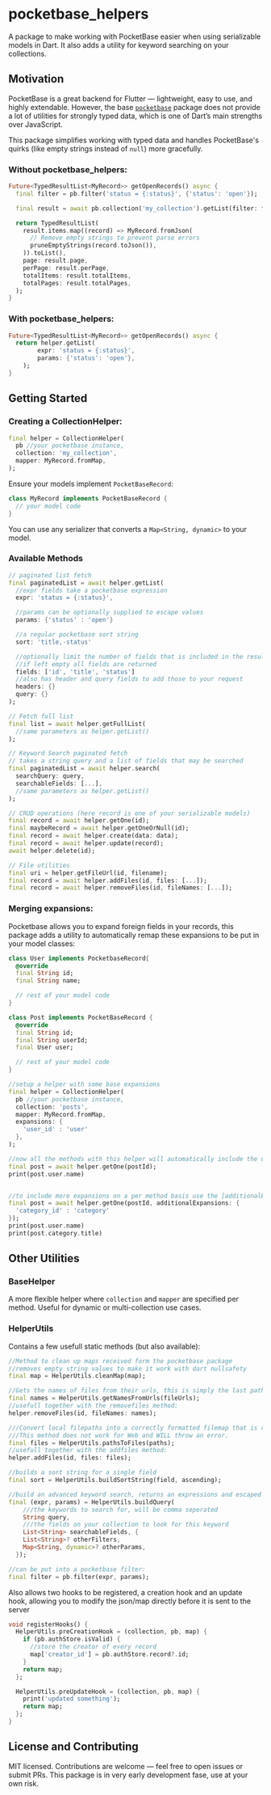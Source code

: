 # pocketbase_helpers

A package to make working with PocketBase easier when using serializable models in Dart. It also adds a utility for keyword searching on your collections.

## Motivation

PocketBase is a great backend for Flutter — lightweight, easy to use, and highly extendable. However, the base [`pocketbase`](https://pub.dev/packages/pocketbase) package does not provide a lot of utilities for strongly typed data, which is one of Dart’s main strengths over JavaScript.

This package simplifies working with typed data and handles PocketBase's quirks (like empty strings instead of `null`) more gracefully.

### Without pocketbase_helpers:

```dart
Future<TypedResultList<MyRecord>> getOpenRecords() async {
  final filter = pb.filter('status = {:status}', {'status': 'open'});

  final result = await pb.collection('my_collection').getList(filter: filter);

  return TypedResultList(
    result.items.map((record) => MyRecord.fromJson(
      // Remove empty strings to prevent parse errors
      pruneEmptyStrings(record.toJson()),
    )).toList(),
    page: result.page,
    perPage: result.perPage,
    totalItems: result.totalItems,
    totalPages: result.totalPages,
  );
}
```

### With pocketbase_helpers:

```dart
Future<TypedResultList<MyRecord>> getOpenRecords() async {
  return helper.getList(
        expr: 'status = {:status}', 
        params: {'status': 'open'},
    );
}
```

## Getting Started

### Creating a CollectionHelper:

```dart
final helper = CollectionHelper(
  pb //your pocketbase instance,
  collection: 'my_collection',
  mapper: MyRecord.fromMap,
);
```

Ensure your models implement `PocketBaseRecord`:

```dart
class MyRecord implements PocketBaseRecord {
  // your model code
}
```

You can use any serializer that converts a `Map<String, dynamic>` to your model.

### Available Methods

```dart
// paginated list fetch
final paginatedList = await helper.getList(
  //expr fields take a pocketbase expression
  expr: 'status = {:status}',

  //params can be optionally supplied to escape values
  params: {'status' : 'open'}

  //a regular pocketbase sort string
  sort: 'title,-status'

  //optionally limit the number of fields that is included in the result
  //if left empty all fields are returned
  fields: ['id', 'title', 'status']
  //also has header and query fields to add those to your request
  headers: {}
  query: {}
);

// Fetch full list
final list = await helper.getFullList(
  //same parameters as helper.getList()
);

// Keyword Search paginated fetch
// takes a string query and a list of fields that may be searched
final paginatedList = await helper.search(
  searchQuery: query,
  searchableFields: [...],
  //same parameters as helper.getList()
);

// CRUD operations (here record is one of your serializable models)
final record = await helper.getOne(id);
final maybeRecord = await helper.getOneOrNull(id);
final record = await helper.create(data: data);
final record = await helper.update(record);
await helper.delete(id);

// File utilities
final uri = helper.getFileUrl(id, filename);
final record = await helper.addFiles(id, files: [...]);
final record = await helper.removeFiles(id, fileNames: [...]);
```

### Merging expansions:
Pocketbase allows you to expand foreign fields in your records,
this package adds a utility to automatically remap these expansions to be put in your model classes:
```dart
class User implements PocketbaseRecord{
  @override
  final String id;
  final String name;

  // rest of your model code
}

class Post implements PocketBaseRecord {
  @override
  final String id;
  final String userId;
  final User user;

  // rest of your model code
}

//setup a helper with some base expansions
final helper = CollectionHelper(
  pb //your pocketbase instance,
  collection: 'posts',
  mapper: MyRecord.fromMap,
  expansions: {
    'user_id' : 'user'
  },
);

//now all the methods with this helper will automatically include the user field
final post = await helper.getOne(postId);
print(post.user.name)


//to include more expansions on a per method basis use the [additionalExpansions] field:
final post = await helper.getOne(postId, additionalExpansions: {
  'category_id' : 'category'
});
print(post.user.name)
print(post.category.title)
```

## Other Utilities

### BaseHelper

A more flexible helper where `collection` and `mapper` are specified per method. Useful for dynamic or multi-collection use cases.

### HelperUtils

Contains a few usefull static methods (but also available):
```dart
//Method to clean up maps received form the pocketbase package
//removes empty string values to make it work with dart nullsafety
final map = HelperUtils.cleanMap(map);

//Gets the names of files from their urls, this is simply the last path segment
final names = HelperUtils.getNamesFromUrls(fileUrls);
//usefull together with the removefiles method:
helper.removeFiles(id, fileNames: names);

///Convert local filepaths into a correctly formatted filemap that is required by the addFiles method
///This method does not work for Web and WILL throw an error.
final files = HelperUtils.pathsToFiles(paths);
//usefull together with the addfiles method:
helper.addFiles(id, files: files);

//builds a sort string for a single field
final sort = HelperUtils.buildSortString(field, ascending);

//build an advanced keyword search, returns an expressions and escaped parameters
final (expr, params) = HelperUtils.buildQuery(
    ///the keywords to search for, will be comma seperated
    String query,
    ///the fields on your collection to look for this keyword
    List<String> searchableFields, {
    List<String>? otherFilters,
    Map<String, dynamic>? otherParams,
  });

//can be put into a pocketbase filter:
final filter = pb.filter(expr, params);
```

Also allows two hooks to be registered, a creation hook and an update hook, allowing you to modify the json/map directly before it is sent to the server

```dart
void registerHooks() {
  HelperUtils.preCreationHook = (collection, pb, map) {
    if (pb.authStore.isValid) {
      //store the creator of every record
      map['creator_id'] = pb.authStore.record?.id;
    }
    return map;
  };

  HelperUtils.preUpdateHook = (collection, pb, map) {
    print('updated something');
    return map;
  };
}
```

## License and Contributing

MIT licensed. Contributions are welcome — feel free to open issues or submit PRs.
This package is in very early development fase, use at your own risk. 
